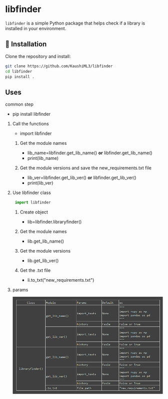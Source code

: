 # libfinder

`libfinder` is a simple Python package that helps check if a library is installed in your environment.

## 📌 Installation

Clone the repository and install:

```bash
git clone https://github.com/KaushiML3/libfinder
cd libfinder
pip install .

```

## Uses

common step
 - pip install libfinder

1. Call the functions
    - import libfinder  

    1. Get the module names
        - lib_name=libfinder.get_lib_name() **or** libfinder.get_lib_name()
        - print(lib_name)

    2. Get the module versions and save the new_requirements.txt file
        - lib_ver=libfinder.get_lib_ver() **or** libfinder.get_lib_ver()
        - print(lib_ver)

2. Use libfinder class  
     ```python
      import libfinder
      ```

    1. Create object
        - lib=libfinder.libraryfinder()

    2. Get the module names
        - lib.get_lib_name()

    3. Get the module versions
        - lib.get_lib_ver()

    4. Get the .txt file 
        - li.to_txt("new_requirements.txt")

3. params
   
     ![image](https://github.com/KaushiML3/libfinder/blob/main/img/Screenshot%20(82).png)







